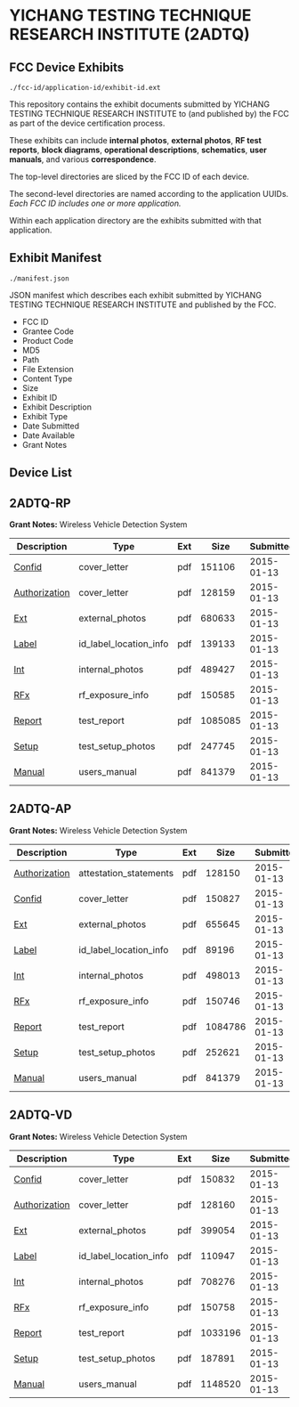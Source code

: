 # YICHANG TESTING TECHNIQUE RESEARCH INSTITUTE (2ADTQ)
## FCC Device Exhibits

```
./fcc-id/application-id/exhibit-id.ext
```

This repository contains the exhibit documents submitted by YICHANG TESTING TECHNIQUE RESEARCH INSTITUTE to (and published by) the FCC as part of the device certification process.

These exhibits can include **internal photos**, **external photos**, **RF test reports**, **block diagrams**, **operational descriptions**, **schematics**, **user manuals**, and various **correspondence**.

The top-level directories are sliced by the FCC ID of each device.

The second-level directories are named according to the application UUIDs. *Each FCC ID includes one or more application.*

Within each application directory are the exhibits submitted with that application. 

## Exhibit Manifest

```
./manifest.json
```

JSON manifest which describes each exhibit submitted by YICHANG TESTING TECHNIQUE RESEARCH INSTITUTE and published by the FCC.

- FCC ID
- Grantee Code
- Product Code
- MD5
- Path
- File Extension
- Content Type
- Size
- Exhibit ID
- Exhibit Description
- Exhibit Type
- Date Submitted
- Date Available
- Grant Notes

## Device List
## 2ADTQ-RP
**Grant Notes:** Wireless Vehicle Detection System

| Description | Type | Ext | Size | Submitted | Available |
| ----------- | ---- | --- | ---- | --------- | --------- |
| [Confid](2ADTQ-RP/610ef9a83fc78c82d7f2d460d7c7c2a4/2498585.pdf) | cover_letter | pdf | 151106 | 2015-01-13 | 2015-01-13 |
| [Authorization](2ADTQ-RP/610ef9a83fc78c82d7f2d460d7c7c2a4/2498590.pdf) | cover_letter | pdf | 128159 | 2015-01-13 | 2015-01-13 |
| [Ext](2ADTQ-RP/610ef9a83fc78c82d7f2d460d7c7c2a4/2498583.pdf) | external_photos | pdf | 680633 | 2015-01-13 | 2015-01-13 |
| [Label](2ADTQ-RP/610ef9a83fc78c82d7f2d460d7c7c2a4/2498586.pdf) | id_label_location_info | pdf | 139133 | 2015-01-13 | 2015-01-13 |
| [Int](2ADTQ-RP/610ef9a83fc78c82d7f2d460d7c7c2a4/2498584.pdf) | internal_photos | pdf | 489427 | 2015-01-13 | 2015-01-13 |
| [RFx](2ADTQ-RP/610ef9a83fc78c82d7f2d460d7c7c2a4/2498589.pdf) | rf_exposure_info | pdf | 150585 | 2015-01-13 | 2015-01-13 |
| [Report](2ADTQ-RP/610ef9a83fc78c82d7f2d460d7c7c2a4/2498587.pdf) | test_report | pdf | 1085085 | 2015-01-13 | 2015-01-13 |
| [Setup](2ADTQ-RP/610ef9a83fc78c82d7f2d460d7c7c2a4/2498591.pdf) | test_setup_photos | pdf | 247745 | 2015-01-13 | 2015-01-13 |
| [Manual](2ADTQ-RP/610ef9a83fc78c82d7f2d460d7c7c2a4/2498551.pdf) | users_manual | pdf | 841379 | 2015-01-13 | 2015-01-13 |
## 2ADTQ-AP
**Grant Notes:** Wireless Vehicle Detection System

| Description | Type | Ext | Size | Submitted | Available |
| ----------- | ---- | --- | ---- | --------- | --------- |
| [Authorization](2ADTQ-AP/4b74bb5de57093075179ba5ff30d72a8/2498553.pdf) | attestation_statements | pdf | 128150 | 2015-01-13 | 2015-01-13 |
| [Confid](2ADTQ-AP/4b74bb5de57093075179ba5ff30d72a8/2498548.pdf) | cover_letter | pdf | 150827 | 2015-01-13 | 2015-01-13 |
| [Ext](2ADTQ-AP/4b74bb5de57093075179ba5ff30d72a8/2498546.pdf) | external_photos | pdf | 655645 | 2015-01-13 | 2015-01-13 |
| [Label](2ADTQ-AP/4b74bb5de57093075179ba5ff30d72a8/2498549.pdf) | id_label_location_info | pdf | 89196 | 2015-01-13 | 2015-01-13 |
| [Int](2ADTQ-AP/4b74bb5de57093075179ba5ff30d72a8/2498547.pdf) | internal_photos | pdf | 498013 | 2015-01-13 | 2015-01-13 |
| [RFx](2ADTQ-AP/4b74bb5de57093075179ba5ff30d72a8/2498552.pdf) | rf_exposure_info | pdf | 150746 | 2015-01-13 | 2015-01-13 |
| [Report](2ADTQ-AP/4b74bb5de57093075179ba5ff30d72a8/2498550.pdf) | test_report | pdf | 1084786 | 2015-01-13 | 2015-01-13 |
| [Setup](2ADTQ-AP/4b74bb5de57093075179ba5ff30d72a8/2498554.pdf) | test_setup_photos | pdf | 252621 | 2015-01-13 | 2015-01-13 |
| [Manual](2ADTQ-AP/4b74bb5de57093075179ba5ff30d72a8/2498551.pdf) | users_manual | pdf | 841379 | 2015-01-13 | 2015-01-13 |
## 2ADTQ-VD
**Grant Notes:** Wireless Vehicle Detection System

| Description | Type | Ext | Size | Submitted | Available |
| ----------- | ---- | --- | ---- | --------- | --------- |
| [Confid](2ADTQ-VD/ff9a26e25ebca68c9e9fa7b00c9f798f/2498560.pdf) | cover_letter | pdf | 150832 | 2015-01-13 | 2015-01-13 |
| [Authorization](2ADTQ-VD/ff9a26e25ebca68c9e9fa7b00c9f798f/2498565.pdf) | cover_letter | pdf | 128160 | 2015-01-13 | 2015-01-13 |
| [Ext](2ADTQ-VD/ff9a26e25ebca68c9e9fa7b00c9f798f/2498558.pdf) | external_photos | pdf | 399054 | 2015-01-13 | 2015-01-13 |
| [Label](2ADTQ-VD/ff9a26e25ebca68c9e9fa7b00c9f798f/2498561.pdf) | id_label_location_info | pdf | 110947 | 2015-01-13 | 2015-01-13 |
| [Int](2ADTQ-VD/ff9a26e25ebca68c9e9fa7b00c9f798f/2498559.pdf) | internal_photos | pdf | 708276 | 2015-01-13 | 2015-01-13 |
| [RFx](2ADTQ-VD/ff9a26e25ebca68c9e9fa7b00c9f798f/2498564.pdf) | rf_exposure_info | pdf | 150758 | 2015-01-13 | 2015-01-13 |
| [Report](2ADTQ-VD/ff9a26e25ebca68c9e9fa7b00c9f798f/2498562.pdf) | test_report | pdf | 1033196 | 2015-01-13 | 2015-01-13 |
| [Setup](2ADTQ-VD/ff9a26e25ebca68c9e9fa7b00c9f798f/2498566.pdf) | test_setup_photos | pdf | 187891 | 2015-01-13 | 2015-01-13 |
| [Manual](2ADTQ-VD/ff9a26e25ebca68c9e9fa7b00c9f798f/2498563.pdf) | users_manual | pdf | 1148520 | 2015-01-13 | 2015-01-13 |
